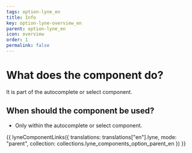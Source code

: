 ```yaml
---
tags: option-lyne_en
title: Info
key: option-lyne-overview_en
parent: option-lyne_en
icon: overview
order: 1
permalink: false
---
```


# What does the component do?
It is part of the autocomplete or select component.

## When should the component be used?
* Only within the autocomplete or select component.

{{ lyneComponentLinks({
  translations: translations["en"].lyne,
  mode: "parent",
  collection: collections.lyne_components_option_parent_en
}) }}